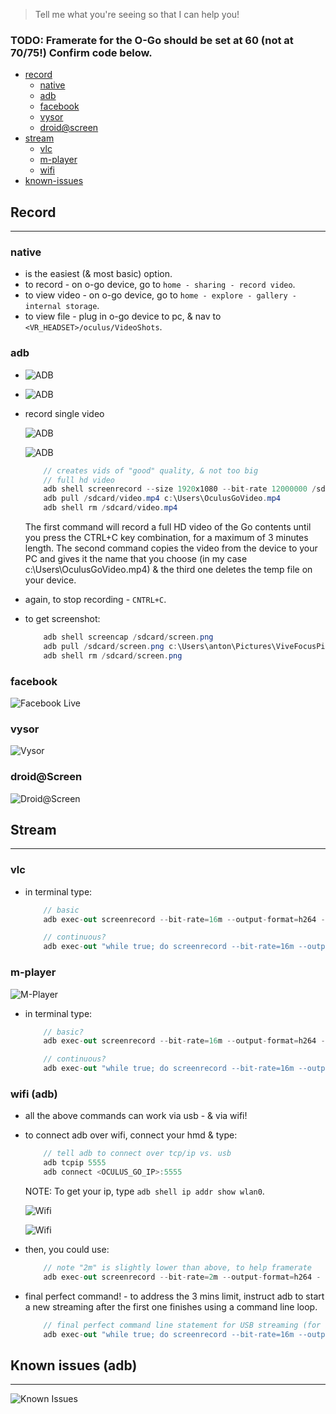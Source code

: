 > Tell me what you're seeing so that I can help you!

### TODO: Framerate for the O-Go should be set at 60 (not at 70/75!) Confirm code below.

* [record](#record)
	* [native](#native)
	* [adb](#adb-record)
	* [facebook](#facebook)
	* [vysor](#vysor)
	* [droid@screen](#droid)
* [stream](#stream)
	* [vlc](#vlc)
	* [m-player](#mplayer)
	* [wifi](#wifi)
* [known-issues](#known-issues)

## Record <a name="record"></a>

---

### native <a name="native"></a>

* is the easiest (& most basic) option.
* to record - on o-go device, go to `home - sharing - record video`.
* to view video - on o-go device, go to `home - explore - gallery - internal storage`.
* to view file - plug in o-go device to pc, & nav to `<VR_HEADSET>/oculus/VideoShots`.

### adb <a name="adb"></a>

* ![ADB](_asset/img/5.png)

* ![ADB](_asset/img/6.png)

* record single video

	![ADB](_asset/img/7.png)

	![ADB](_asset/img/10.png)

	```c#
		// creates vids of "good" quality, & not too big
		// full hd video
		adb shell screenrecord --size 1920x1080 --bit-rate 12000000 /sdcard/video.mp4
		adb pull /sdcard/video.mp4 c:\Users\OculusGoVideo.mp4
		adb shell rm /sdcard/video.mp4
	```

	The first command will record a full HD video of the Go contents until you press the CTRL+C key combination, for a maximum of 3 minutes length. The second command copies the video from the device to your PC and gives it the name that you choose (in my case c:\Users\OculusGoVideo.mp4) & the third one deletes the temp file on your device.

* again, to stop recording - `CNTRL+C`.

* to get screenshot:

	```c#
		adb shell screencap /sdcard/screen.png
		adb pull /sdcard/screen.png c:\Users\anton\Pictures\ViveFocusPicture.png
		adb shell rm /sdcard/screen.png
	```

### facebook <a name="facebook"></a>

  ![Facebook Live](_asset/img/1.png)

### vysor <a name="vysor"></a>

  ![Vysor](_asset/img/3.png)  

### droid@Screen <a name="droid"></a>

  ![Droid@Screen](_asset/img/2.png)

## Stream <a name="stream"></a>

---

### vlc <a name="vlc"></a>

* in terminal type:

	```c#
		// basic
		adb exec-out screenrecord --bit-rate=16m --output-format=h264 - | "C:\Program Files (x86)\VideoLAN\VLC\vlc.exe" --demux h264 --h264-fps=70 --clock-jitter=0 -
	```

	```c#
		// continuous?
		adb exec-out "while true; do screenrecord --bit-rate=16m --output-format=h264 --time-limit 180 -; done" | "C:\Program Files (x86)\VideoLAN\VLC\vlc.exe" --demux h264 --h264-fps=60 --clock-jitter=0 -
	```

### m-player <a name="mplayer"></a>

  ![M-Player](_asset/img/4.png)

* in terminal type:

	```c#
		// basic?
		adb exec-out screenrecord --bit-rate=16m --output-format=h264 - | <PATH_TO_MPLAYER> -demuxer h264es -fps 75 -fs -
	```

	```c#
		// continuous?
		adb exec-out "while true; do screenrecord --bit-rate=16m --output-format=h264 --time-limit 180 -; done" | "C:\Program Files\Mplayer\mplayer.exe" -demuxer h264es -fps 60 -fs -
	```

### wifi (adb) <a name="wifi"></a>

* all the above commands can work via usb - & via wifi!
* to connect adb over wifi, connect your hmd & type:

	```c#
		// tell adb to connect over tcp/ip vs. usb
		adb tcpip 5555
		adb connect <OCULUS_GO_IP>:5555
	```

	NOTE:  To get your ip, type `adb shell ip addr show wlan0`.
  
	![Wifi](_asset/img/11.png)

	![Wifi](_asset/img/8.png)

* then, you could use:

	```c#
		// note "2m" is slightly lower than above, to help framerate
		adb exec-out screenrecord --bit-rate=2m --output-format=h264 - | <PATH_TO_MPLAYER> -demuxer h264es -fps 75 -
	```

* final perfect command! - to address the 3 mins limit, instruct adb to start a new streaming after the first one finishes using a command line loop.

	```c#
		// final perfect command line statement for USB streaming (for Wi-fi just diminish the bit-rate)
		adb exec-out "while true; do screenrecord --bit-rate=16m --output-format=h264 --time-limit 180 -; done" | <PATH_TO_MPLAYER> -demuxer h264es -fps 75 -fs -
	```

## Known issues (adb) <a name="known-issues"></a>

---

  ![Known Issues](_asset/img/9.png)

